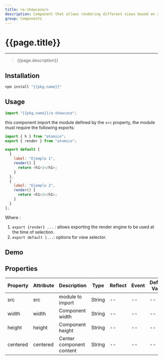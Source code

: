 ```yaml
---
title: <a-showcase/>
description: Component that allows rendering different views based on a selector and resizing the container
group: Components
---
```


# {{page.title}}

---

> {{page.description}}

## Installation

```bash
npm install "{{pkg.name}}"
```

## Usage

```jsx
import "{{pkg.name}}/a-showcase";
```

this component import the module defined by the `src` property, the module must require the following exports:

```js
import { h } from "atomico";
export { render } from "atomico";

export default [
  {
    label: "Ejemplo 1",
    render() {
      return <h1>1</h1>;
    }
  },
  {
    label: "Ejemplo 2",
    render() {
      return <h1>2</h1>;
    }
  }
];
```

Where :

1.  `export {render} ...` : allows exporting the render engine to be used at the time of selection.
2.  `export default [...`: options for view selector.

## Demo

<a-showcase src="a-showcase.showcase.js" centered resize height="50vh"></a-showcase>

## Properties

| Property | Attribute | Description              | Type   | Reflect | Event | Default Value |
| -------- | --------- | ------------------------ | ------ | ------- | ----- | ------------- |
| src      | src       | module to import         | String | --      | --    | --            |
| width    | width     | Component width          | String | --      | --    | --            |
| height   | height    | Component height         | String | --      | --    | --            |
| centered | centered  | Center component content | String | --      | --    | --            |

<script type="module" src="a-showcase.js"><script>

